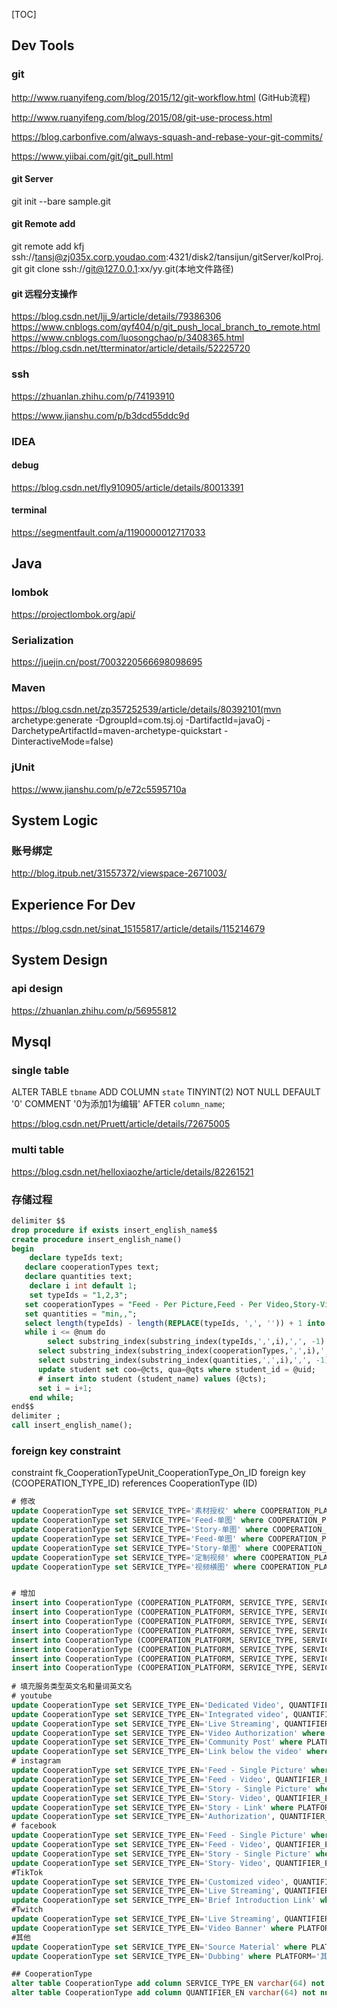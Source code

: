 [TOC]
## Dev Tools

### git
http://www.ruanyifeng.com/blog/2015/12/git-workflow.html (GitHub流程)

http://www.ruanyifeng.com/blog/2015/08/git-use-process.html

https://blog.carbonfive.com/always-squash-and-rebase-your-git-commits/

https://www.yiibai.com/git/git_pull.html

#### git Server
git init --bare sample.git

#### git Remote add
git remote add kfj ssh://tansj@zj035x.corp.youdao.com:4321/disk2/tansijun/gitServer/kolProj.git
git clone ssh://git@127.0.0.1:xx/yy.git(本地文件路径)

#### git 远程分支操作
https://blog.csdn.net/ljj_9/article/details/79386306
https://www.cnblogs.com/qyf404/p/git_push_local_branch_to_remote.html
https://www.cnblogs.com/luosongchao/p/3408365.html
https://blog.csdn.net/tterminator/article/details/52225720

### ssh
https://zhuanlan.zhihu.com/p/74193910

https://www.jianshu.com/p/b3dcd55ddc9d


### IDEA

#### debug
https://blog.csdn.net/fly910905/article/details/80013391

#### terminal
https://segmentfault.com/a/1190000012717033


## Java

### lombok
https://projectlombok.org/api/

### Serialization
https://juejin.cn/post/7003220566698098695

### Maven
https://blog.csdn.net/zp357252539/article/details/80392101(mvn archetype:generate -DgroupId=com.tsj.oj -DartifactId=javaOj -DarchetypeArtifactId=maven-archetype-quickstart -DinteractiveMode=false)

### jUnit
https://www.jianshu.com/p/e72c5595710a


## System Logic

### 账号绑定
http://blog.itpub.net/31557372/viewspace-2671003/


## Experience For Dev

https://blog.csdn.net/sinat_15155817/article/details/115214679


## System Design

### api design
https://zhuanlan.zhihu.com/p/56955812


## Mysql

### single table
ALTER TABLE `tbname`
	ADD COLUMN `state` TINYINT(2) NOT NULL DEFAULT '0' COMMENT '0为添加1为编辑' AFTER `column_name`;

https://blog.csdn.net/Pruett/article/details/72675005

### multi table
https://blog.csdn.net/helloxiaozhe/article/details/82261521

### 存储过程
```sql
delimiter $$
drop procedure if exists insert_english_name$$
create procedure insert_english_name()
begin 
	declare typeIds text;
   declare cooperationTypes text;
   declare quantities text;
	declare i int default 1;
	set typeIds = "1,2,3";
   set cooperationTypes = "Feed - Per Picture,Feed - Per Video,Story-Video/min";
   set quantities = "min,,";
   select length(typeIds) - length(REPLACE(typeIds, ',', '')) + 1 into @num;
   while i <= @num do
   		select substring_index(substring_index(typeIds,',',i),',', -1) into @uid;
      select substring_index(substring_index(cooperationTypes,',',i),',', -1) into @cts;
      select substring_index(substring_index(quantities,',',i),',', -1) into @qts;
      update student set coo=@cts, qua=@qts where student_id = @uid;
      # insert into student (student_name) values (@cts);
      set i = i+1;                        
	end while;
end$$
delimiter ;
call insert_english_name();
```

### foreign key constraint
constraint fk_CooperationTypeUnit_CooperationType_On_ID
        foreign key (COOPERATION_TYPE_ID) 
		references CooperationType (ID)


```sql
# 修改
update CooperationType set SERVICE_TYPE='素材授权' where COOPERATION_PLATFORM='Youtube' and SERVICE_TYPE='授权';
update CooperationType set SERVICE_TYPE='Feed-单图' where COOPERATION_PLATFORM='Instagram' and SERVICE_TYPE='Feed-图片';
update CooperationType set SERVICE_TYPE='Story-单图' where COOPERATION_PLATFORM='Instagram' and SERVICE_TYPE='Story-图片';
update CooperationType set SERVICE_TYPE='Feed-单图' where COOPERATION_PLATFORM='Facebook' and SERVICE_TYPE='Feed-图片';
update CooperationType set SERVICE_TYPE='Story-单图' where COOPERATION_PLATFORM='Facebook' and SERVICE_TYPE='Story-图片';
update CooperationType set SERVICE_TYPE='定制视频' where COOPERATION_PLATFORM='TikTok' and SERVICE_TYPE='全片';
update CooperationType set SERVICE_TYPE='视频横图' where COOPERATION_PLATFORM='Twitch' and SERVICE_TYPE='Banner Sponsor';


# 增加
insert into CooperationType (COOPERATION_PLATFORM, SERVICE_TYPE, SERVICE_TYPE_EN, QUANTIFIER,  QUANTIFIER_EN) values ('Instagram', 'Feed-多图轮播', 'Feed - Multi-picture carousel', default, default);
insert into CooperationType (COOPERATION_PLATFORM, SERVICE_TYPE, SERVICE_TYPE_EN, QUANTIFIER,  QUANTIFIER_EN) values ('Instagram', 'Story-多图轮播', 'Story - Multi-picture carousel', default, default);
insert into CooperationType (COOPERATION_PLATFORM, SERVICE_TYPE, SERVICE_TYPE_EN, QUANTIFIER,  QUANTIFIER_EN) values ('Instagram', '首页-简介link', 'Front Page - Introduction Link', default, default);
insert into CooperationType (COOPERATION_PLATFORM, SERVICE_TYPE, SERVICE_TYPE_EN, QUANTIFIER,  QUANTIFIER_EN) values ('TikTok', '商城链接', 'Online Store link', default, default);
insert into CooperationType (COOPERATION_PLATFORM, SERVICE_TYPE, SERVICE_TYPE_EN, QUANTIFIER,  QUANTIFIER_EN) values ('TikTok', '转发IG Feed', 'Forward IG Feed', default, default);
insert into CooperationType (COOPERATION_PLATFORM, SERVICE_TYPE, SERVICE_TYPE_EN, QUANTIFIER,  QUANTIFIER_EN) values ('TikTok', '转发IG Story', 'Forward IG Story', default, default);
insert into CooperationType (COOPERATION_PLATFORM, SERVICE_TYPE, SERVICE_TYPE_EN, QUANTIFIER,  QUANTIFIER_EN) values ('TikTok', '品牌挑战赛', 'Brand Challenge', default, default);
insert into CooperationType (COOPERATION_PLATFORM, SERVICE_TYPE, SERVICE_TYPE_EN, QUANTIFIER,  QUANTIFIER_EN) values ('Twitch', '视频插片', 'Integrated video', '分', 'min');
 
# 填充服务类型英文名和量词英文名
# youtube
update CooperationType set SERVICE_TYPE_EN='Dedicated Video', QUANTIFIER_EN='min' where PLATFORM='Youtube' and SERVICE_TYPE='全片' and QUANTIFIER='分';
update CooperationType set SERVICE_TYPE_EN='Integrated video', QUANTIFIER_EN='min' where PLATFORM='Youtube' and SERVICE_TYPE='插片' and QUANTIFIER='秒';		# 单位改变 1
update CooperationType set SERVICE_TYPE_EN='Live Streaming', QUANTIFIER_EN='h' where PLATFORM='Youtube' and SERVICE_TYPE='直播' and QUANTIFIER='小时';
update CooperationType set SERVICE_TYPE_EN='Video Authorization' where PLATFORM='Youtube' and SERVICE_TYPE='素材授权' and QUANTIFIER='月'; 						# 单位取消
update CooperationType set SERVICE_TYPE_EN='Community Post' where PLATFORM='Youtube' and SERVICE_TYPE='社区Post' and QUANTIFIER='条'; 							# 单位取消
update CooperationType set SERVICE_TYPE_EN='Link below the video' where PLATFORM='Youtube' and SERVICE_TYPE='视频下方Link';
# instagram
update CooperationType set SERVICE_TYPE_EN='Feed - Single Picture' where PLATFORM='Instagram' and SERVICE_TYPE='Feed-单图' and QUANTIFIER='张'; 				# 单位取消
update CooperationType set SERVICE_TYPE_EN='Feed - Video', QUANTIFIER_EN='min' where PLATFORM='Instagram' and SERVICE_TYPE='Feed-视频' and QUANTIFIER='秒'; 	# 单位改变 2
update CooperationType set SERVICE_TYPE_EN='Story - Single Picture' where PLATFORM='Instagram' and SERVICE_TYPE='Story-单图' and QUANTIFIER='张'; # 单位取消
update CooperationType set SERVICE_TYPE_EN='Story- Video', QUANTIFIER_EN='min' where PLATFORM='Instagram' and SERVICE_TYPE='Story-视频' and QUANTIFIER='秒'; 	# 单位改变 3 
update CooperationType set SERVICE_TYPE_EN='Story - Link' where PLATFORM='Instagram' and SERVICE_TYPE='Story-链接插入';
update CooperationType set SERVICE_TYPE_EN='Authorization', QUANTIFIER_EN='month' where PLATFORM='Instagram' and SERVICE_TYPE='授权' and QUANTIFIER='月'; 		# 仅在原数据库
# facebook
update CooperationType set SERVICE_TYPE_EN='Feed - Single Picture' where PLATFORM='Facebook' and SERVICE_TYPE='Feed-单图' and QUANTIFIER='张'; 					# 单位取消
update CooperationType set SERVICE_TYPE_EN='Feed - Video', QUANTIFIER_EN='min' where PLATFORM='Facebook' and SERVICE_TYPE='Feed-视频' and QUANTIFIER='秒'; 		# 单位改变 4
update CooperationType set SERVICE_TYPE_EN='Story - Single Picture' where PLATFORM='Facebook' and SERVICE_TYPE='Story-单图' and QUANTIFIER='张'; 				# 单位取消  
update CooperationType set SERVICE_TYPE_EN='Story- Video', QUANTIFIER_EN='min' where PLATFORM='Facebook' and SERVICE_TYPE='Story-视频' and QUANTIFIER='秒'; 	# 单位改变 5 
#TikTok
update CooperationType set SERVICE_TYPE_EN='Customized video', QUANTIFIER_EN='min' where PLATFORM='TikTok' and SERVICE_TYPE='定制视频' and QUANTIFIER='秒'; 	# 单位改变 6 
update CooperationType set SERVICE_TYPE_EN='Live Streaming', QUANTIFIER_EN='h' where PLATFORM='TikTok' and SERVICE_TYPE='直播' and QUANTIFIER='分'; 			# 单位改变 7
update CooperationType set SERVICE_TYPE_EN='Brief Introduction Link' where PLATFORM='TikTok' and SERVICE_TYPE='简介link'; 										# 仅在原数据库
#Twitch
update CooperationType set SERVICE_TYPE_EN='Live Streaming', QUANTIFIER_EN='h' where PLATFORM='Twitch' and SERVICE_TYPE='直播' and QUANTIFIER='小时';
update CooperationType set SERVICE_TYPE_EN='Video Banner' where PLATFORM='Twitch' and SERVICE_TYPE='视频横图' and QUANTIFIER='月';								# 单位取消
#其他
update CooperationType set SERVICE_TYPE_EN='Source Material' where PLATFORM='其他' and SERVICE_TYPE='素材' and QUANTIFIER='条';								 	# 仅在原数据库
update CooperationType set SERVICE_TYPE_EN='Dubbing' where PLATFORM='其他' and SERVICE_TYPE='配音' and QUANTIFIER='条';           							# 仅在原数据库

## CooperationType
alter table CooperationType add column SERVICE_TYPE_EN varchar(64) not null default '' comment '服务类型英文名' after SERVICE_TYPE;
alter table CooperationType add column QUANTIFIER_EN varchar(64) not null default '' comment '量词英文名' after QUANTIFIER;
```

